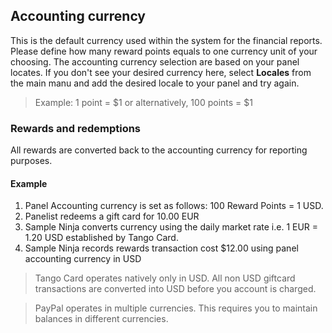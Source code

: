 ## Accounting currency
This is the default currency used within the system for the financial reports. Please define how many reward points equals to one currency unit of your choosing. The accounting currency selection are based on your panel locates. If you don't see your desired currency here, select **Locales** from the main manu and add the desired locale to your panel and try again.

> Example: 1 point = $1 or alternatively, 100 points = $1

### Rewards and redemptions
All rewards are converted back to the accounting currency for reporting purposes. 

#### Example

1) Panel Accounting currency is set as follows: 100 Reward Points = 1 USD.
2) Panelist redeems a gift card for 10.00 EUR
3) Sample Ninja converts currency using the daily market rate i.e. 1 EUR = 1.20 USD established by Tango Card.
4) Sample Ninja records rewards transaction cost $12.00 using panel accounting currency in USD

> Tango Card operates natively only in USD. All non USD giftcard transactions are converted into USD before you account is charged.

> PayPal operates in multiple currencies. This requires you to maintain balances in different currencies.
